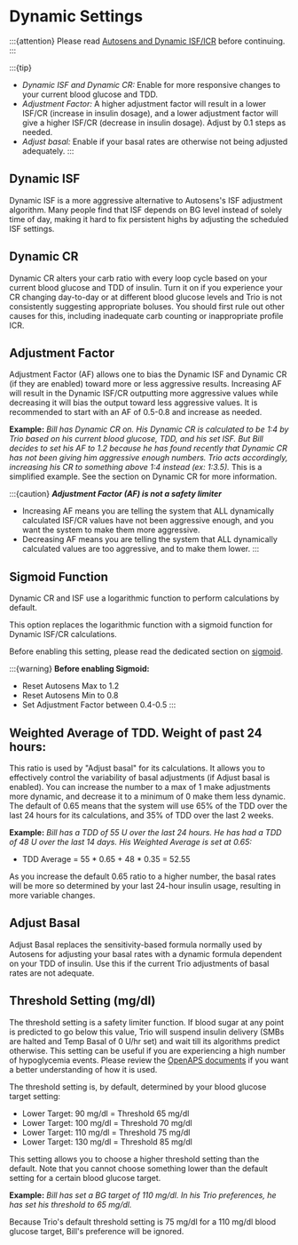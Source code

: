 # Dynamic Settings
:::{attention}
Please read [Autosens and Dynamic ISF/ICR](../concepts/autosens-dynamic.md) before continuing.
:::

:::{tip}
 - _Dynamic ISF and Dynamic CR:_ Enable for more responsive changes to your current blood glucose and TDD. 
 - _Adjustment Factor:_ A higher adjustment factor will result in a lower ISF/CR (increase in insulin dosage), and a lower adjustment factor will give a higher ISF/CR (decrease in insulin dosage). Adjust by 0.1 steps as needed.
 - _Adjust basal:_ Enable if your basal rates are otherwise not being adjusted adequately.
:::

## Dynamic ISF

Dynamic ISF is a more aggressive alternative to Autosens's ISF adjustment algorithm. Many people find that ISF depends on BG level instead of solely time of day, making it hard to fix persistent highs by adjusting the scheduled ISF settings.

## Dynamic CR

Dynamic CR alters your carb ratio with every loop cycle based on your current blood glucose and TDD of insulin. Turn it on if you experience your CR changing day-to-day or at different blood glucose levels and Trio is not consistently suggesting appropriate boluses. You should first rule out other causes for this, including inadequate carb counting or inappropriate profile ICR.

## Adjustment Factor

Adjustment Factor (AF) allows one to bias the Dynamic ISF and Dynamic CR (if they are enabled) toward more or less aggressive results. Increasing AF will result in the Dynamic ISF/CR outputting more aggressive values while decreasing it will bias the output toward less aggressive values. It is recommended to start with an AF of 0.5-0.8 and increase as needed.

**Example:** _Bill has Dynamic CR on. His Dynamic CR is calculated to be 1:4 by Trio based on his current blood glucose, TDD, and his set ISF. But Bill decides to set his AF to 1.2 because he has found recently that Dynamic CR has not been giving him aggressive enough numbers. Trio acts accordingly, increasing his CR to something above 1:4 instead (ex: 1:3.5)._
This is a simplified example. See the section on Dynamic CR for more information.

:::{caution}
***Adjustment Factor (AF) is not a safety limiter***
 - Increasing AF means you are telling the system that ALL dynamically calculated ISF/CR values have not been aggressive enough, and you want the system to make them more aggressive.
 - Decreasing AF means you are telling the system that ALL dynamically calculated values are too aggressive, and to make them lower.
:::

## Sigmoid Function
Dynamic CR and ISF use a logarithmic function to perform calculations by default.

This option replaces the logarithmic function with a sigmoid function for Dynamic ISF/CR calculations.

Before enabling this setting, please read the dedicated section on [sigmoid](../concepts/sigmoid.md). 

:::{warning}
**Before enabling Sigmoid:**
 - Reset Autosens Max to 1.2
 - Reset Autosens Min to 0.8
 - Set Adjustment Factor between 0.4-0.5
:::

## Weighted Average of TDD. Weight of past 24 hours:

This ratio is used by "Adjust basal" for its calculations. It allows you to effectively control the variability of basal adjustments (if Adjust basal is enabled). You can increase the number to a max of 1 make adjustments more dynamic, and decrease it to a minimum of 0 make them less dynamic. The default of 0.65 means that the system will use 65% of the TDD over the last 24 hours for its calculations, and 35% of TDD over the last 2 weeks.

**Example:** _Bill has a TDD of 55 U over the last 24 hours. He has had a TDD of 48 U over the last 14 days. His Weighted Average is set at 0.65:_
- TDD Average = 55 * 0.65 + 48 * 0.35 = 52.55

As you increase the default 0.65 ratio to a higher number, the basal rates will be more so determined by your last 24-hour insulin usage, resulting in more variable changes.

## Adjust Basal

Adjust Basal replaces the sensitivity-based formula normally used by Autosens for adjusting your basal rates with a dynamic formula dependent on your TDD of insulin. Use this if the current Trio adjustments of basal rates are not adequate.

## Threshold Setting (mg/dl)
The threshold setting is a safety limiter function. If blood sugar at any point is predicted to go below this value, Trio will suspend insulin delivery (SMBs are halted and Temp Basal of 0 U/hr set) and wait till its algorithms predict otherwise. This setting can be useful if you are experiencing a high number of hypoglycemia events. Please review the [OpenAPS documents](https://openaps.readthedocs.io/en/latest/docs/While%20You%20Wait%20For%20Gear/Understand-determine-basal.html?highlight=Safety%20Threshold) if you want a better understanding of how it is used.</a> 

The threshold setting is, by default, determined by your blood glucose target setting:
- Lower Target: 90 mg/dl = Threshold 65 mg/dl 
- Lower Target: 100 mg/dl = Threshold 70 mg/dl 
- Lower Target: 110 mg/dl = Threshold 75 mg/dl 
- Lower Target: 130 mg/dl = Threshold 85 mg/dl 


This setting allows you to choose a higher threshold setting than the default. Note that you cannot choose something lower than the default setting for a certain blood glucose target.

**Example:** _Bill has set a BG target of 110 mg/dl. In his Trio preferences, he has set his threshold to 65 mg/dl._ 

Because Trio's default threshold setting is 75 mg/dl for a 110 mg/dl blood glucose target, Bill's preference will be ignored.
